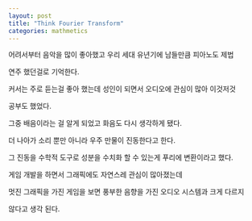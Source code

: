 ```yaml
---
layout: post
title: "Think Fourier Transform"
categories: mathmetics
---
```


어려서부터 음악을 많이 좋아했고 우리 세대 유년기에 남들만큼 피아노도 제법 

연주 했던걸로 기억한다.

커서는 주로 듣는걸 좋아 했는데 성인이 되면서 오디오에 관심이 많아 이것저것

공부도 했었다.

그중 배음이라는 걸 알게 되었고 화음도 다시 생각하게 됐다.

더 나아가 소리 뿐만 아니라 우주 만물이 진동한다고 한다.

그 진동을 수학적 도구로 성분을 수치화 할 수 있는게 푸리에 변환이라고 했다.

게임 개발을 하면서 그래픽에도 자연스레 관심이 많아졌는데 

멋진 그래픽을 가진 게임을 보면 풍부한 음향을 가진 오디오 시스템과 크게 다르지 

않다고 생각 된다.







